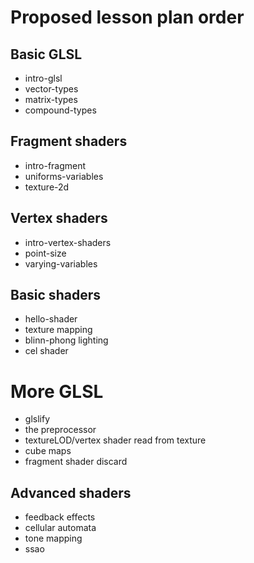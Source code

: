 # Proposed lesson plan order

## Basic GLSL

* intro-glsl
* vector-types
* matrix-types
* compound-types

## Fragment shaders

* intro-fragment
* uniforms-variables
* texture-2d

## Vertex shaders

* intro-vertex-shaders
* point-size
* varying-variables

## Basic shaders

* hello-shader
* texture mapping
* blinn-phong lighting
* cel shader

# More GLSL

* glslify
* the preprocessor
* textureLOD/vertex shader read from texture
* cube maps
* fragment shader discard

## Advanced shaders

* feedback effects
* cellular automata
* tone mapping
* ssao